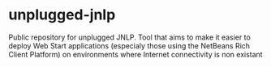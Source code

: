 unplugged-jnlp
==============

Public repository for unplugged JNLP. Tool that aims to make it easier to deploy Web Start applications (especialy those using the NetBeans Rich Client Platform) on environments where Internet connectivity is non existant
